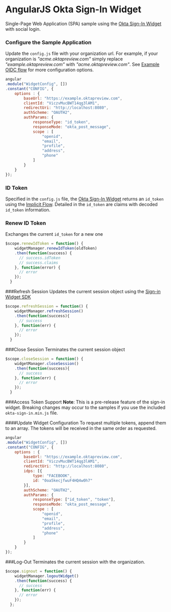 # AngularJS Okta Sign-In Widget 
Single-Page Web Application (SPA) sample using the [Okta Sign-In Widget](http://developer.okta.com/docs/api/resources/okta_signin_widget.html) with social login.

### Configure the Sample Application
Update the `config.js` file with your organization url. For example, if your organization is *"acme.oktapreview.com"* simply replace *"example.oktapreview.com"* with *"acme.oktapreview.com"*. See [Example OIDC flow](http://developer.okta.com/docs/api/resources/okta_signin_widget.html#oidc-options) for more configuration options.
```javascript
angular
.module("WidgetConfig", [])
.constant("CONFIG", {
    options : {
        baseUrl: "https://example.oktapreview.com",
        clientId: "ViczvMucBWT14qg3lAM1",
        redirectUri: "http://localhost:8080",
        authScheme: "OAUTH2",
        authParams: {
            responseType: "id_token",
            responseMode: "okta_post_message",
            scope : [
                "openid",
                "email",
                "profile",
                "address",
                "phone"
            ]
        }
    }
});
```

### ID Token
Specified in the `config.js` file, the [Okta Sign-In Widget](http://developer.okta.com/docs/api/resources/okta_signin_widget.html) returns an `id_token` using the [Implicit Flow](https://tools.ietf.org/html/rfc6749#section-1.3.2). Detailed in the `id_token` are claims with decoded `id_token` information.

### Renew ID Token
Exchanges the current `id_token` for a new one

```javascript
$scope.renewIdToken = function() {
    widgetManager.renewIdToken(oldToken)
    .then(function(success) {
      // success.idToken
      // success.claims
    }, function(error) {
      // error
    });
  }
```

###Refresh Session
Updates the current session object using the [Sign-in Widget SDK](http://developer.okta.com/docs/api/resources/okta_signin_widget.html)

```javascript
$scope.refreshSession = function() {
    widgetManager.refreshSession()
    .then(function(success){
      // success
    }, function(err) {
      // error
    });
  }
```

###Close Session
Terminates the current session object

```javascript
$scope.closeSession = function() {
    widgetManager.closeSession()
    .then(function(success){
      // success
    }, function(err) {
      // error
    });
  }
```
###Access Token Support
**Note**: This is a pre-release feature of the sign-in widget. Breaking changes may occur to the samples if you use the included `okta-sign-in.min.js` file.

####Update Widget Configuration
To request multiple tokens, append them to an array. The tokens will be received in the same order as requested.

```javascript
angular
.module("WidgetConfig", [])
.constant("CONFIG", {
    options : {
        baseUrl: "https://example.oktapreview.com",
        clientId: "ViczvMucBWT14qg3lAM1",
        redirectUri: "http://localhost:8080",
        idps: [{
            type: "FACEBOOK",
            id: "0oa5kecjfwuF4HQ4w0h7"
        }],
        authScheme: "OAUTH2",
        authParams: {
            responseType: ["id_token", "token"],
            responseMode: "okta_post_message",
            scope : [
                "openid",
                "email",
                "profile",
                "address",
                "phone"
            ]
        }
    }
});
```
###Log-Out
Terminates the current session with the organization.

```javascript
$scope.signout = function() {
    widgetManager.logoutWidget()
    .then(function(success) {
      // success
    }, function(err) {
      // error
    });
  };
```
